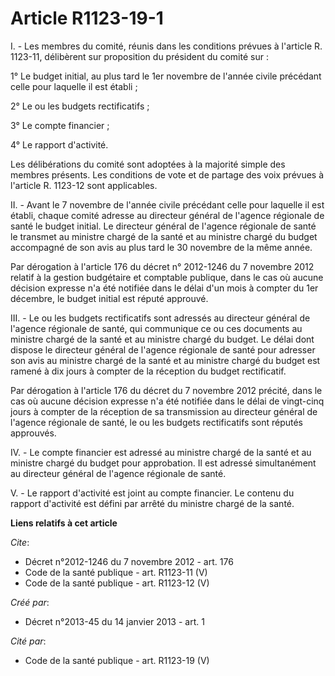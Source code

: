 # Article R1123-19-1

I. - Les membres du comité, réunis dans les conditions prévues à l'article R. 1123-11, délibèrent sur proposition du
président du comité sur : 

1° Le budget initial, au plus tard le 1er novembre de l'année civile précédant celle pour laquelle il est établi ; 

2° Le ou les budgets rectificatifs ; 

3° Le compte financier ; 

4° Le rapport d'activité. 

Les délibérations du comité sont adoptées à la majorité simple des membres présents. Les conditions de vote et de partage des
voix prévues à l'article R. 1123-12 sont applicables. 

II. - Avant le 7 novembre de l'année civile précédant celle pour laquelle il est établi, chaque comité adresse au directeur
général de l'agence régionale de santé le budget initial. Le directeur général de l'agence régionale de santé le transmet au
ministre chargé de la santé et au ministre chargé du budget accompagné de son avis au plus tard le 30 novembre de la même
année. 

Par dérogation à l'article 176 du décret n° 2012-1246 du 7 novembre 2012 relatif à la gestion budgétaire et comptable
publique, dans le cas où aucune décision expresse n'a été notifiée dans le délai d'un mois à compter du 1er décembre, le
budget initial est réputé approuvé. 

III. - Le ou les budgets rectificatifs sont adressés au directeur général de l'agence régionale de santé, qui communique ce
ou ces documents au ministre chargé de la santé et au ministre chargé du budget. Le délai dont dispose le directeur général
de l'agence régionale de santé pour adresser son avis au ministre chargé de la santé et au ministre chargé du budget est
ramené à dix jours à compter de la réception du budget rectificatif. 

Par dérogation à l'article 176 du décret du 7 novembre 2012 précité, dans le cas où aucune décision expresse n'a été notifiée
dans le délai de vingt-cinq jours à compter de la réception de sa transmission au directeur général de l'agence régionale de
santé, le ou les budgets rectificatifs sont réputés approuvés. 

IV. - Le compte financier est adressé au ministre chargé de la santé et au ministre chargé du budget pour approbation. Il est
adressé simultanément au directeur général de l'agence régionale de santé. 

V. - Le rapport d'activité est joint au compte financier. Le contenu du rapport d'activité est défini par arrêté du ministre
chargé de la santé.

**Liens relatifs à cet article**

_Cite_:

  - Décret n°2012-1246 du 7 novembre 2012 - art. 176
  - Code de la santé publique - art. R1123-11 (V)
  - Code de la santé publique - art. R1123-12 (V)

_Créé par_:

  - Décret n°2013-45 du 14 janvier 2013 - art. 1

_Cité par_:

  - Code de la santé publique - art. R1123-19 (V)
